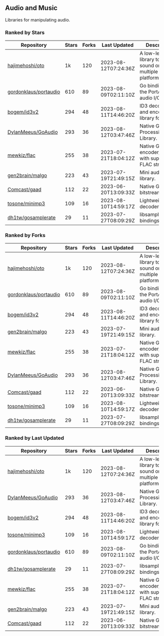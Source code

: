 ## Audio and Music

Libraries for manipulating audio.

### Ranked by Stars

| Repository | Stars | Forks | Last Updated | Description | 
|------------|-------|-------|--------------|-------------|
| [hajimehoshi/oto](https://github.com/hajimehoshi/oto) | 1k | 120 | 2023-08-12T07:24:36Z |  A low-level library to play sound on multiple platforms. |
| [gordonklaus/portaudio](https://github.com/gordonklaus/portaudio) | 610 | 89 | 2023-08-09T02:11:10Z |  Go bindings for the PortAudio audio I/O library. |
| [bogem/id3v2](https://github.com/bogem/id3v2) | 294 | 48 | 2023-08-11T14:46:20Z |  ID3 decoding and encoding library for Go. |
| [DylanMeeus/GoAudio](https://github.com/DylanMeeus/GoAudio) | 293 | 36 | 2023-08-12T03:47:46Z |  Native Go Audio Processing Library. |
| [mewkiz/flac](https://github.com/mewkiz/flac) | 255 | 38 | 2023-07-21T18:04:12Z |  Native Go FLAC encoder/decoder with support for FLAC streams. |
| [gen2brain/malgo](https://github.com/gen2brain/malgo) | 223 | 43 | 2023-07-19T21:49:15Z |  Mini audio library. |
| [Comcast/gaad](https://github.com/Comcast/gaad) | 112 | 22 | 2023-06-20T13:09:33Z |  Native Go AAC bitstream parser. |
| [tosone/minimp3](https://github.com/tosone/minimp3) | 109 | 16 | 2023-08-10T14:59:17Z |  Lightweight MP3 decoder library. |
| [dh1tw/gosamplerate](https://github.com/dh1tw/gosamplerate) | 29 | 11 | 2023-07-27T08:09:29Z |  libsamplerate bindings for go. |

### Ranked by Forks

| Repository | Stars | Forks | Last Updated | Description | 
|------------|-------|-------|--------------|-------------|
| [hajimehoshi/oto](https://github.com/hajimehoshi/oto) | 1k | 120 | 2023-08-12T07:24:36Z |  A low-level library to play sound on multiple platforms. |
| [gordonklaus/portaudio](https://github.com/gordonklaus/portaudio) | 610 | 89 | 2023-08-09T02:11:10Z |  Go bindings for the PortAudio audio I/O library. |
| [bogem/id3v2](https://github.com/bogem/id3v2) | 294 | 48 | 2023-08-11T14:46:20Z |  ID3 decoding and encoding library for Go. |
| [gen2brain/malgo](https://github.com/gen2brain/malgo) | 223 | 43 | 2023-07-19T21:49:15Z |  Mini audio library. |
| [mewkiz/flac](https://github.com/mewkiz/flac) | 255 | 38 | 2023-07-21T18:04:12Z |  Native Go FLAC encoder/decoder with support for FLAC streams. |
| [DylanMeeus/GoAudio](https://github.com/DylanMeeus/GoAudio) | 293 | 36 | 2023-08-12T03:47:46Z |  Native Go Audio Processing Library. |
| [Comcast/gaad](https://github.com/Comcast/gaad) | 112 | 22 | 2023-06-20T13:09:33Z |  Native Go AAC bitstream parser. |
| [tosone/minimp3](https://github.com/tosone/minimp3) | 109 | 16 | 2023-08-10T14:59:17Z |  Lightweight MP3 decoder library. |
| [dh1tw/gosamplerate](https://github.com/dh1tw/gosamplerate) | 29 | 11 | 2023-07-27T08:09:29Z |  libsamplerate bindings for go. |

### Ranked by Last Updated

| Repository | Stars | Forks | Last Updated | Description | 
|------------|-------|-------|--------------|-------------|
| [hajimehoshi/oto](https://github.com/hajimehoshi/oto) | 1k | 120 | 2023-08-12T07:24:36Z |  A low-level library to play sound on multiple platforms. |
| [DylanMeeus/GoAudio](https://github.com/DylanMeeus/GoAudio) | 293 | 36 | 2023-08-12T03:47:46Z |  Native Go Audio Processing Library. |
| [bogem/id3v2](https://github.com/bogem/id3v2) | 294 | 48 | 2023-08-11T14:46:20Z |  ID3 decoding and encoding library for Go. |
| [tosone/minimp3](https://github.com/tosone/minimp3) | 109 | 16 | 2023-08-10T14:59:17Z |  Lightweight MP3 decoder library. |
| [gordonklaus/portaudio](https://github.com/gordonklaus/portaudio) | 610 | 89 | 2023-08-09T02:11:10Z |  Go bindings for the PortAudio audio I/O library. |
| [dh1tw/gosamplerate](https://github.com/dh1tw/gosamplerate) | 29 | 11 | 2023-07-27T08:09:29Z |  libsamplerate bindings for go. |
| [mewkiz/flac](https://github.com/mewkiz/flac) | 255 | 38 | 2023-07-21T18:04:12Z |  Native Go FLAC encoder/decoder with support for FLAC streams. |
| [gen2brain/malgo](https://github.com/gen2brain/malgo) | 223 | 43 | 2023-07-19T21:49:15Z |  Mini audio library. |
| [Comcast/gaad](https://github.com/Comcast/gaad) | 112 | 22 | 2023-06-20T13:09:33Z |  Native Go AAC bitstream parser. |

